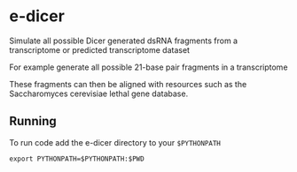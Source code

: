 e-dicer
=======

Simulate all possible Dicer generated dsRNA fragments from a transcriptome or predicted transcriptome dataset

For example generate all possible 21-base pair fragments in a transcriptome

These fragments can then be aligned with resources such as the Saccharomyces cerevisiae lethal gene database.

Running
-------

To run code add the e-dicer directory to your `$PYTHONPATH`

    export PYTHONPATH=$PYTHONPATH:$PWD

